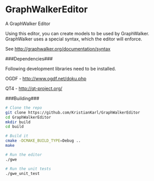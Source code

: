 GraphWalkerEditor
=================

A GraphWalker Editor

Using this editor, you can create models to be used by GraphWalker. 
GraphWalker uses a special syntax, which the editor will enforce.

See http://graphwalker.org/documentation/syntax

###Dependencies###

Following development libraries need to be installed.

OGDF - http://www.ogdf.net/doku.php

QT4 - http://qt-project.org/

###Building###


```bash
# Clone the repo
git clone https://github.com/KristianKarl/GraphWalkerEditor
cd GraphWalkerEditor
mkdir build
cd build

# Build it
cmake -DCMAKE_BUILD_TYPE=Debug ..
make

# Run the editor
./gwe

# Run the unit tests
./gwe_unit_test
```
